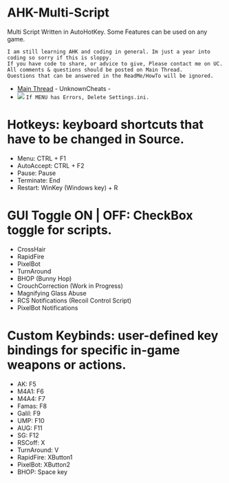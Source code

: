 # AHK-Multi-Script
Multi Script Written in AutoHotKey.
Some Features can be used on any game.
 ```
I am still learning AHK and coding in general. Im just a year into coding so sorry if this is sloppy.
If you have code to share, or advice to give, Please contact me on UC.
All comments & questions should be posted on Main Thread.
Questions that can be answered in the ReadMe/HowTo will be ignored.
```
* [Main Thread](https://www.unknowncheats.me/forum/counter-strike-2-releases/605440-ahk-multiscript-peans-rcs.html) - UnknownCheats -
* ![](https://i.imgur.com/ExUlp4f.png)
``If MENU has Errors, Delete Settings.ini.``
# Hotkeys: keyboard shortcuts that have to be changed in Source.
* Menu: CTRL + F1
* AutoAccept: CTRL + F2
* Pause: Pause 
* Terminate: End 
* Restart: WinKey (Windows key) + R

# GUI Toggle ON | OFF: CheckBox toggle for scripts.
* CrossHair
* RapidFire
* PixelBot
* TurnAround
* BHOP (Bunny Hop)
* CrouchCorrection (Work in Progress)
* Magnifying Glass Abuse
* RCS Notifications (Recoil Control Script)
* PixelBot Notifications

# Custom Keybinds: user-defined key bindings for specific in-game weapons or actions.
* AK: F5 
* M4A1: F6 
* M4A4: F7 
* Famas: F8 
* Galil: F9 
* UMP: F10 
* AUG: F11 
* SG: F12 
* RSCoff: X 
* TurnAround: V 
* RapidFire: XButton1
* PixelBot: XButton2
* BHOP: Space key
